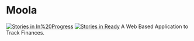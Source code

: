 # Moola
[![Stories in In%20Progress](https://badge.waffle.io/vreddi/Moola.png?label=In%20Progress&title=In%20Progress)](https://waffle.io/vreddi/Moola)
[![Stories in Ready](https://badge.waffle.io/vreddi/Moola.png?label=ready&title=Ready)](https://waffle.io/vreddi/Moola)
A Web Based Application to Track Finances. 
